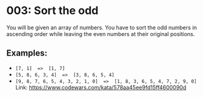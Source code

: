 # 003: Sort the odd

You will be given an array of numbers. You have to sort the odd numbers in ascending order while leaving the even numbers at their original positions.

## Examples:

- `[7, 1]  =>  [1, 7]`<br>
- `[5, 8, 6, 3, 4]  =>  [3, 8, 6, 5, 4]`<br>
- `[9, 8, 7, 6, 5, 4, 3, 2, 1, 0]  =>  [1, 8, 3, 6, 5, 4, 7, 2, 9, 0]`<br>
Link: https://www.codewars.com/kata/578aa45ee9fd15ff4600090d